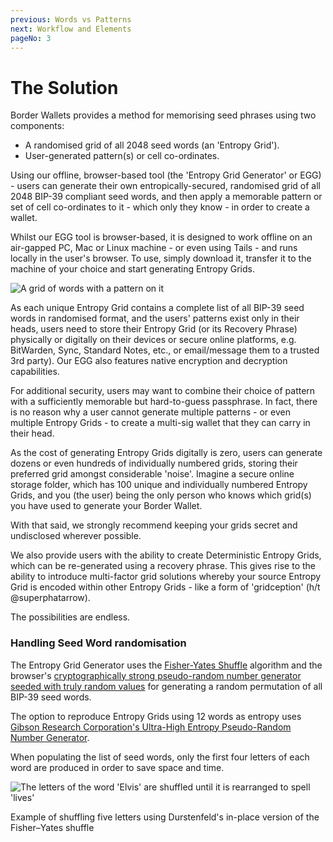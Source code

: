 ```yaml
---
previous: Words vs Patterns
next: Workflow and Elements
pageNo: 3
---
```


# The Solution

Border Wallets provides a method for memorising seed phrases using two components:

- A randomised grid of all 2048 seed words (an 'Entropy Grid').
- User-generated pattern(s) or cell co-ordinates.

Using our offline, browser-based tool (the 'Entropy Grid Generator' or EGG) - users can generate their own entropically-secured, randomised grid of all 2048 BIP-39 compliant seed words, and then apply a memorable pattern or set of cell co-ordinates to it - which only they know - in order to create a wallet.

Whilst our EGG tool is browser-based, it is designed to work offline on an air-gapped PC, Mac or Linux machine - or even using Tails - and runs locally in the user's browser. To use, simply download it, transfer it to the machine of your choice and start generating Entropy Grids.

![A grid of words with a pattern on it](/bw_docs_entropy_grid_top_half_patterned.png)

As each unique Entropy Grid contains a complete list of all BIP-39 seed words in randomised format, and the users' patterns exist only in their heads, users need to store their Entropy Grid (or its Recovery Phrase) physically or digitally on their devices or secure online platforms, e.g. BitWarden, Sync, Standard Notes, etc., or email/message them to a trusted 3rd party). Our EGG also features native encryption and decryption capabilities. 

For additional security, users may want to combine their choice of pattern with a sufficiently memorable but hard-to-guess passphrase. In fact, there is no reason why a user cannot generate multiple patterns - or even multiple Entropy Grids - to create a multi-sig wallet that they can carry in their head.

As the cost of generating Entropy Grids digitally is zero, users can generate dozens or even hundreds of individually numbered grids, storing their preferred grid amongst considerable 'noise'. Imagine a secure online storage folder, which has 100 unique and individually numbered Entropy Grids, and you (the user) being the only person who knows which grid(s) you have used to generate your Border Wallet.

With that said, we strongly recommend keeping your grids secret and undisclosed wherever possible.

We also provide users with the ability to create Deterministic Entropy Grids, which can be re-generated using a recovery phrase. This gives rise to the ability to introduce multi-factor grid solutions whereby your source Entropy Grid is encoded within other Entropy Grids - like a form of 'gridception' (h/t @superphatarrow).

The possibilities are endless.

### Handling Seed Word randomisation

The Entropy Grid Generator uses the [Fisher-Yates Shuffle](https://en.wikipedia.org/wiki/Fisher%E2%80%93Yates_shuffle) algorithm and the browser's [cryptographically strong pseudo-random number generator seeded with truly random values](https://w3c.github.io/webcrypto/#crypto-interface) for generating a random permutation of all BIP-39 seed words.

The option to reproduce Entropy Grids using 12 words as entropy uses [Gibson Research Corporation's Ultra-High Entropy Pseudo-Random Number Generator](https://www.grc.com/otg/uheprng.htm).

When populating the list of seed words, only the first four letters of each word are produced in order to save space and time.

![The letters of the word 'Elvis' are shuffled until it is rearranged to spell 'lives'](/Durstenfeld_shuffle.svg)

<caption>Example of shuffling five letters using Durstenfeld's in-place version of the Fisher–Yates shuffle</caption> 
